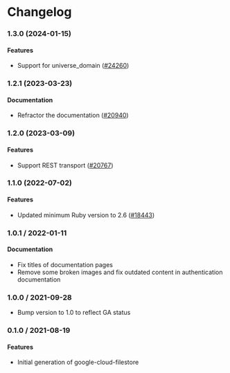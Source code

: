 # Changelog

### 1.3.0 (2024-01-15)

#### Features

* Support for universe_domain ([#24260](https://github.com/googleapis/google-cloud-ruby/issues/24260)) 

### 1.2.1 (2023-03-23)

#### Documentation

* Refractor the documentation ([#20940](https://github.com/googleapis/google-cloud-ruby/issues/20940)) 

### 1.2.0 (2023-03-09)

#### Features

* Support REST transport ([#20767](https://github.com/googleapis/google-cloud-ruby/issues/20767)) 

### 1.1.0 (2022-07-02)

#### Features

* Updated minimum Ruby version to 2.6 ([#18443](https://github.com/googleapis/google-cloud-ruby/issues/18443)) 

### 1.0.1 / 2022-01-11

#### Documentation

* Fix titles of documentation pages
* Remove some broken images and fix outdated content in authentication documentation

### 1.0.0 / 2021-09-28

* Bump version to 1.0 to reflect GA status

### 0.1.0 / 2021-08-19

#### Features

* Initial generation of google-cloud-filestore
